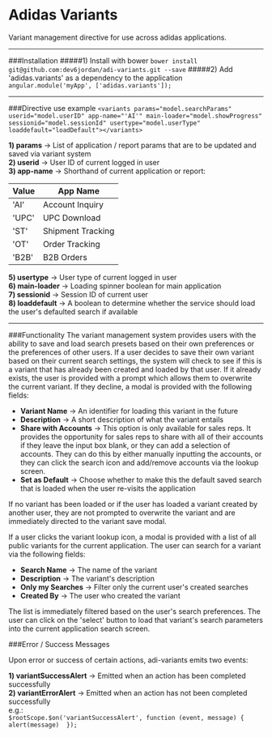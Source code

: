 # Adidas Variants
Variant management directive for use across adidas applications.
- - - -
###Installation
#####1) Install with bower
`bower install git@github.com:dev6jordan/adi-variants.git --save`
#####2) Add 'adidas.variants' as a dependency to the application
`angular.module('myApp', ['adidas.variants']);`

- - - -
###Directive use example
`<variants params="model.searchParams" userid="model.userID" app-name="'AI'" main-loader="model.showProgress" sessionid="model.sessionId" usertype="model.userType" loaddefault="loadDefault"></variants>`        

**1) params** -> List of application / report params that are to be updated and saved via variant system    
**2) userid** -> User ID of current logged in user    
**3) app-name** -> Shorthand of current application or report:

Value  | App Name
------------- | -------------
'AI'          | Account Inquiry
'UPC'         | UPC Download
'ST'          | Shipment Tracking
'OT'          | Order Tracking
'B2B'         | B2B Orders    
**5) usertype** -> User type of current logged in user    
**6) main-loader** -> Loading spinner boolean for main application    
**7) sessionid** ->  Session ID of current user    
**8) loaddefault** -> A boolean to determine whether the service should load the user's defaulted search if available    
- - - -

###Functionality
The variant management system provides users with the ability to save and load search presets based on their own preferences or 
the preferences of other users. If a user decides to save their own variant based on their current search settings, the system will 
check to see if this is a variant that has already been created and loaded by that user. If it already exists, the user is provided with
a prompt which allows them to overwrite the current variant. If they decline, a modal is provided with the following fields: 

- **Variant Name** -> An identifier for loading this variant in the future 
- **Description** -> A short description of what the variant entails 
- **Share with Accounts** -> This option is only available for sales reps. It provides the opportunity for sales reps to share with all of their accounts if they leave the input box blank, or they can add a selection of accounts. They can do this by either manually inputting the accounts, or they can click the search icon and add/remove accounts via the lookup screen. 
- **Set as Default** -> Choose whether to make this the default saved search that is loaded when the user re-visits the application 

If no variant has been loaded or if the user has loaded a variant created by another user, they are not prompted to overwrite the 
variant and are immediately directed to the variant save modal.

If a user clicks the variant lookup icon, a modal is provided with a list of all public variants for the current application. 
The user can search for a variant via the following fields:

- **Search Name** -> The name of the variant 
- **Description** -> The variant's description 
- **Only my Searches** -> Filter only the current user's created searches 
- **Created By** -> The user who created the variant

The list is immediately filtered based on the user's search preferences. The user can click on the 'select' button to load that variant's
search parameters into the current application search screen.


###Error / Success Messages

Upon error or success of certain actions, adi-variants emits two events:

**1) variantSuccessAlert** -> Emitted when an action has been completed successfully    
**2) variantErrorAlert** -> Emitted when an action has not been completed successfully    
e.g.:    
`$rootScope.$on('variantSuccessAlert', function (event, message) { alert(message)  });`
